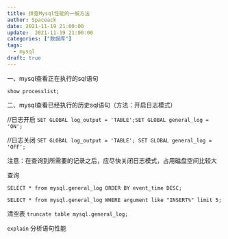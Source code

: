 ```yaml
---
title: 排查Mysql性能的一般方法
author: Spaceack
date: 2021-11-19 21:00:00
update:  2021-11-19 21:00:00
categories: ["数据库"]
tags: 
  - mysql 
draft: true
---
```

 一、mysql查看正在执行的sql语句

 `show processlist;`

 二、mysql查看已经执行的历史sql语句（方法：开启日志模式）

//日志开启
`SET GLOBAL log_output = 'TABLE';SET GLOBAL general_log = 'ON';` 

//日志关闭
`SET GLOBAL log_output = 'TABLE'; SET GLOBAL general_log = 'OFF';`  

注意：在查询到所需要的记录之后，应尽快关闭日志模式，占用磁盘空间比较大

查询

`SELECT * from mysql.general_log ORDER BY event_time DESC;`

`SELECT * from mysql.general_log WHERE argument like "INSERT%" limit 5;`

清空表
`truncate table mysql.general_log;`

`explain` 分析语句性能